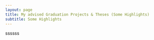 ```yaml
---
layout: page
title: My advised Graduation Projects & Theses (Some Highlights)
subtitle: Some Highlights
---
```


ssssss
